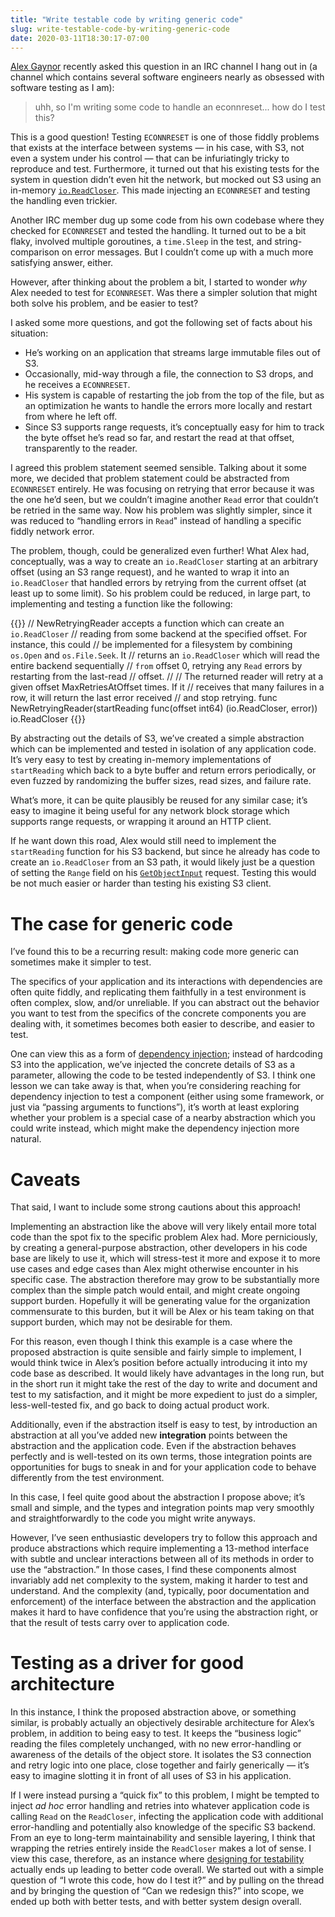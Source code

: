 ```yaml
---
title: "Write testable code by writing generic code"
slug: write-testable-code-by-writing-generic-code
date: 2020-03-11T18:30:17-07:00
---
```

[Alex Gaynor](https://alexgaynor.net/) recently asked this question in an IRC channel I hang out in (a channel which contains several software engineers nearly as obsessed with software testing as I am):


> uhh, so I'm writing some code to handle an econnreset... how do I test this?

This is a good question! Testing `ECONNRESET` is one of those fiddly problems that exists at the interface between systems — in his case, with S3, not even a system under his control — that can be infuriatingly tricky to reproduce and test. Furthermore, it turned out that his existing tests for the system in question didn’t even hit the network, but mocked out S3 using an in-memory [`io.ReadCloser`](https://golang.org/pkg/io/#ReadCloser). This made injecting an `ECONNRESET` and testing the handling even trickier.

Another IRC member dug up some code from his own codebase where they checked for `ECONNRESET` and tested the handling. It turned out to be a bit flaky, involved multiple goroutines, a `time.Sleep` in the test, and string-comparison on error messages. But I couldn’t come up with a much more satisfying answer, either.

However, after thinking about the problem a bit, I started to wonder *why* Alex needed to test for `ECONNRESET`. Was there a simpler solution that might both solve his problem, and be easier to test?

I asked some more questions, and got the following set of facts about his situation:

- He’s working on an application that streams large immutable files out of S3.
- Occasionally, mid-way through a file, the connection to S3 drops, and he receives a `ECONNRESET`.
- His system is capable of restarting the job from the top of the file, but as an optimization he wants to handle the errors more locally and restart from where he left off.
- Since S3 supports range requests, it’s conceptually easy for him to track the byte offset he’s read so far, and restart the read at that offset, transparently to the reader.

I agreed this problem statement seemed sensible. Talking about it some more, we decided that problem statement could be abstracted from `ECONNRESET` entirely. He was focusing on retrying that error because it was the one he’d seen, but we couldn’t imagine another `Read` error that couldn’t be retried in the same way. Now his problem was slightly simpler, since it was reduced to “handling errors in `Read`" instead of handling a specific fiddly network error.

The problem, though, could be generalized even further! What Alex had, conceptually, was a way to create an `io.ReadCloser` starting at an arbitrary offset (using an S3 range request), and he wanted to wrap it into an `io.ReadCloser` that handled errors by retrying from the current offset (at least up to some limit). So his problem could be reduced, in large part, to implementing and testing a function like the following:


{{<highlight golang>}}
// NewRetryingReader accepts a function which can create an `io.ReadCloser`
// reading from some backend at the specified offset. For instance, this could
// be implemented for a filesystem by combining `os.Open` and `os.File.Seek`. It
// returns an `io.ReadCloser` which will read the entire backend sequentially
// `from` offset 0, retrying any `Read` errors by restarting from the last-read
// offset.
//
// The returned reader will retry at a given offset MaxRetriesAtOffset times. If it
// receives that many failures in a row, it will return the last error received
// and stop retrying.
func NewRetryingReader(startReading func(offset int64) (io.ReadCloser, error)) io.ReadCloser
{{</highlight>}}

By abstracting out the details of S3, we’ve created a simple abstraction which can be implemented and tested in isolation of any application code. It’s very easy to test by creating in-memory implementations of `startReading` which back to a byte buffer and return errors periodically, or even fuzzed by randomizing the buffer sizes, read sizes, and failure rate.

What’s more, it can be quite plausibly be reused for any similar case; it’s easy to imagine it being useful for any network block storage which supports range requests, or wrapping it around an HTTP client.

If he want down this road, Alex would still need to implement the `startReading` function for his S3 backend, but since he already has code to create an `io.ReadCloser` from an S3 path, it would likely just be a question of setting the `Range` field on his [`GetObjectInput`](https://pkg.go.dev/github.com/aws/aws-sdk-go/service/s3?tab=doc#GetObjectInput) request. Testing this would be not much easier or harder than testing his existing S3 client.

# The case for generic code

I’ve found this to be a recurring result: making code more generic can sometimes make it simpler to test.

The specifics of your application and its interactions with dependencies are often quite fiddly, and replicating them faithfully in a test environment is often complex, slow, and/or unreliable. If you can abstract out the behavior you want to test from the specifics of the concrete components you are dealing with, it sometimes becomes both easier to describe, and easier to test.

One can view this as a form of [dependency injection](https://en.wikipedia.org/wiki/Dependency_injection); instead of hardcoding S3 into the application, we’ve injected the concrete details of S3 as a parameter, allowing the code to be tested independently of S3. I think one lesson we can take away is that, when you’re considering reaching for dependency injection to test a component (either using some framework, or just via “passing arguments to functions”), it’s worth at least exploring whether your problem is a special case of a nearby abstraction which you could write instead, which might make the dependency injection more natural.

# Caveats

That said, I want to include some strong cautions about this approach!

Implementing an abstraction like the above will very likely entail more total code than the spot fix to the specific problem Alex had. More perniciously, by creating a general-purpose abstraction, other developers in his code base are likely to use it, which will stress-test it more and expose it to more use cases and edge cases than Alex might otherwise encounter in his specific case. The abstraction therefore may grow to be substantially more complex than the simple patch would entail, and might create ongoing support burden. Hopefully it will be generating value for the organization commensurate to this burden, but it will be Alex or his team taking on that support burden, which may not be desirable for them.

For this reason, even though I think this example is a case where the proposed abstraction is quite sensible and fairly simple to implement, I would think twice in Alex’s position before actually introducing it into my code base as described. It would likely have advantages in the long run, but in the short run it might take the rest of the day to write and document and test to my satisfaction, and it might be more expedient to just do a simpler, less-well-tested fix, and go back to doing actual product work.

Additionally, even if the abstraction itself is easy to test, by introduction an abstraction at all you’ve added new **integration** points between the abstraction and the application code. Even if the abstraction behaves perfectly and is well-tested on its own terms, those integration points are opportunities for bugs to sneak in and for your application code to behave differently from the test environment.

In this case, I feel quite good about the abstraction I propose above; it’s small and simple, and the types and integration points map very smoothly and straightforwardly to the code you might write anyways.

However, I’ve seen enthusiastic developers try to follow this approach and produce abstractions which require implementing a 13-method interface with subtle and unclear interactions between all of its methods in order to use the “abstraction.” In those cases, I find these components almost invariably add net complexity to the system, making it harder to test and understand. And the complexity (and, typically, poor documentation and enforcement) of the interface between the abstraction and the application makes it hard to have confidence that you’re using the abstraction right, or that the result of tests carry over to application code.


# Testing as a driver for good architecture

In this instance, I think the proposed abstraction above, or something similar, is probably actually an objectively desirable architecture for Alex’s problem, in addition to being easy to test. It keeps the “business logic” reading the files completely unchanged, with no new error-handling or awareness of the details of the object store. It isolates the S3 connection and retry logic into one place, close together and fairly generically — it’s easy to imagine slotting it in front of all uses of S3 in his application.

If I were instead pursing a “quick fix” to this problem, I might be tempted to inject *ad hoc* error handling and retries into whatever application code is calling `Read` on the `ReadCloser`, infecting the application code with additional error-handling and potentially also knowledge of the specific S3 backend. From an eye to long-term maintainability and sensible layering, I think that wrapping the retries entirely inside the `ReadCloser` makes a lot of sense. I view this case, therefore, as an instance where [designing for testability](https://blog.nelhage.com/2016/03/design-for-testability/) actually ends up leading to better code overall. We started out with a simple question of “I wrote this code, how do I test it?” and by pulling on the thread and by bringing the question of “Can we redesign this?” into scope, we ended up both with better tests, and with better system design overall.
